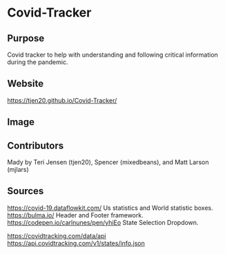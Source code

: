 # Covid-Tracker

## Purpose
Covid tracker to help with understanding and following critical information during the pandemic. 

## Website
https://tjen20.github.io/Covid-Tracker/

## Image


## Contributors
Mady by Teri Jensen (tjen20), Spencer (mixedbeans), and Matt Larson (mjlars)

## Sources
https://covid-19.dataflowkit.com/ Us statistics and World statistic boxes.
https://bulma.io/ Header and Footer framework.
https://codepen.io/carlnunes/pen/yhiEo State Selection Dropdown.






https://covidtracking.com/data/api
https://api.covidtracking.com/v1/states/info.json